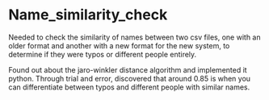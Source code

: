 # Name_similarity_check
Needed to check the similarity of names between two csv files, one with an older format and another with a new format for the new system, to determine if they were typos or different people entirely.

Found out about the jaro-winkler distance algorithm and implemented it python. Through trial and error, discovered that around 0.85 is when you can differentiate between typos and different people with similar names.
